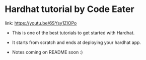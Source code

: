 # Hardhat tutorial by Code Eater

link: https://youtu.be/6SYsy1ZlOPo

- This is one of the best tutorials to get started with Hardhat.
- It starts from scratch and ends at deploying your hardhat app.

- Notes coming on README soon :)
